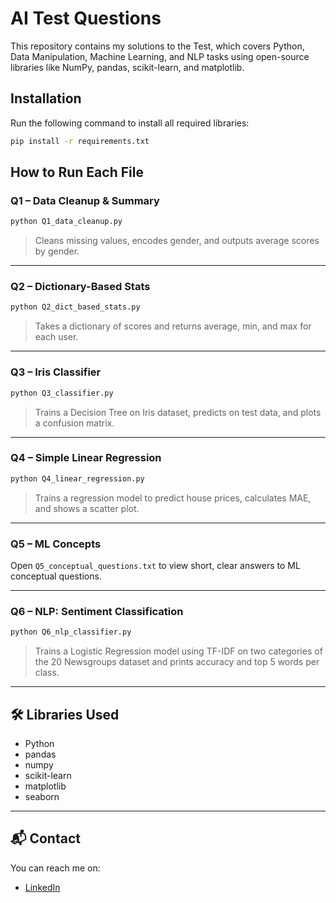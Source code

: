 # AI Test Questions

This repository contains my solutions to the Test, which covers Python, Data Manipulation, Machine Learning, and NLP tasks using open-source libraries like NumPy, pandas, scikit-learn, and matplotlib.

## Installation

Run the following command to install all required libraries:

```bash
pip install -r requirements.txt
```

## How to Run Each File

### Q1 – Data Cleanup & Summary
```bash
python Q1_data_cleanup.py
````

> Cleans missing values, encodes gender, and outputs average scores by gender.

---

### Q2 – Dictionary-Based Stats

```bash
python Q2_dict_based_stats.py
```

> Takes a dictionary of scores and returns average, min, and max for each user.

---

### Q3 – Iris Classifier

```bash
python Q3_classifier.py
```

> Trains a Decision Tree on Iris dataset, predicts on test data, and plots a confusion matrix.

---

### Q4 – Simple Linear Regression

```bash
python Q4_linear_regression.py
```

> Trains a regression model to predict house prices, calculates MAE, and shows a scatter plot.

---

### Q5 – ML Concepts

Open `Q5_conceptual_questions.txt` to view short, clear answers to ML conceptual questions.

---

### Q6 – NLP: Sentiment Classification

```bash
python Q6_nlp_classifier.py
```

> Trains a Logistic Regression model using TF-IDF on two categories of the 20 Newsgroups dataset and prints accuracy and top 5 words per class.

---

## 🛠 Libraries Used

* Python 
* pandas
* numpy
* scikit-learn
* matplotlib
* seaborn

---

## 📬 Contact

You can reach me on:

* [LinkedIn](https://www.linkedin.com/in/zoya28/)

